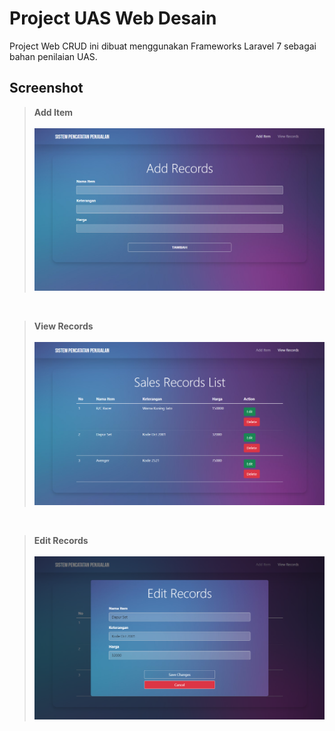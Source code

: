 # Project UAS Web Desain

Project Web CRUD ini dibuat menggunakan Frameworks Laravel 7 sebagai bahan penilaian UAS.

## Screenshot

> <b>Add Item</b> <br><br>
![Alt Image](https://github.com/michaelliu12/project-UAS/blob/a118810dcc136e4bcc0532dbe333c409746c9ad6/screenshot/Add%20Item.png)
<br>

> <b>View Records</b> <br><br>
![Alt Image](https://github.com/michaelliu12/project-UAS/blob/a118810dcc136e4bcc0532dbe333c409746c9ad6/screenshot/View%20Records.png)
<br>

> <b>Edit Records</b> <br><br>
![Alt Image](https://github.com/michaelliu12/project-UAS/blob/a118810dcc136e4bcc0532dbe333c409746c9ad6/screenshot/Modal%20Edit.png)
<br>
